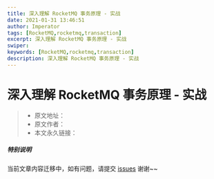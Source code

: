 ```yaml
---
title: 深入理解 RocketMQ 事务原理 - 实战
date: 2021-01-31 13:46:51
author: Imperator
tags: [RocketMQ,rocketmq,transaction]
excerpt: 深入理解 RocketMQ 事务原理 - 实战
swiper:
keywords: [RocketMQ,rocketmq,transaction]
description: 深入理解 RocketMQ 事务原理 - 实战
---
```


# 深入理解 RocketMQ 事务原理 - 实战

> * 原文地址：[]()
> * 原文作者：[]()
> * 本文永久链接：[]()

##### **特别说明**

当前文章内容迁移中，如有问题，请提交 [issues](https://github.com/Starrier/starrier.github.io/issues) 谢谢~~


